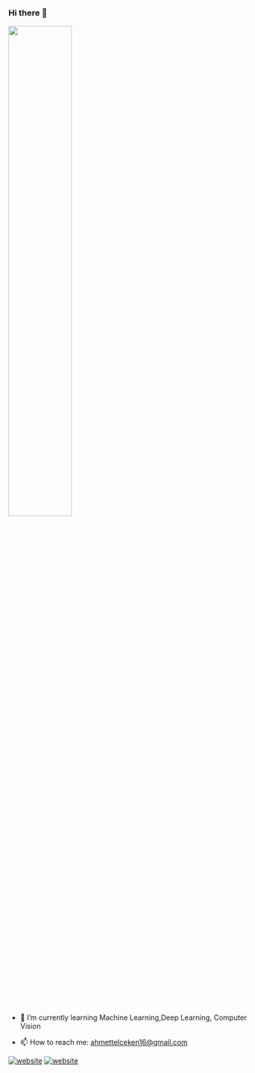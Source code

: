 ### Hi there 👋


<div>
<img width="50%" src="https://github-readme-stats.vercel.app/api?username=mrtlckn&show_icons=true&theme=dark&locale=en">
</div>

- 🌱 I’m currently learning Machine Learning,Deep Learning, Computer Vision

- 📫 How to reach me: ahmettelceken16@gmail.com

[![website](./img/linkedin-light.svg)](https://www.linkedin.com/in/ahmet-tel%C3%A7eken-7b7290147/#gh-light-mode-only)
[![website](./img/linkedin-dark.svg)](https://www.linkedin.com/in/ahmet-tel%C3%A7eken-7b7290147/#gh-dark-mode-only)
<div>

  
</div>
<!--
**mrtlckn/mrtlckn** is a ✨ _special_ ✨ repository because its `README.md` (this file) appears on your GitHub profile.

Here are some ideas to get you started:

- 🔭 I’m currently working on ...
- 🌱 I’m currently learning ...
- 👯 I’m looking to collaborate on ...
- 🤔 I’m looking for help with ...
- 💬 Ask me about ...
- 📫 How to reach me: ...
- 😄 Pronouns: ...
- ⚡ Fun fact: ...
-->
